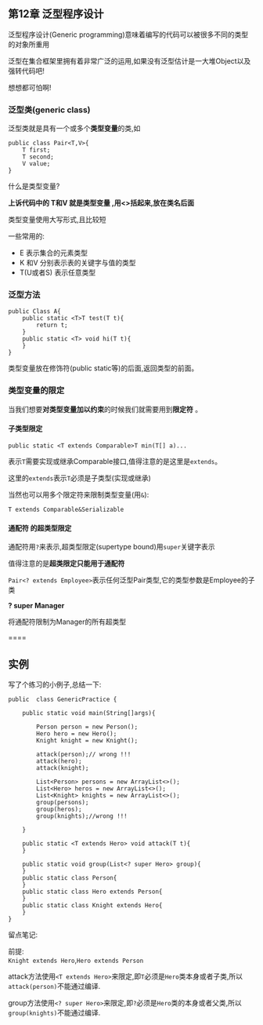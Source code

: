 
## 第12章 泛型程序设计

泛型程序设计(Generic programming)意味着编写的代码可以被很多不同的类型的对象所重用  

泛型在集合框架里拥有着非常广泛的运用,如果没有泛型估计是一大堆Object以及强转代码吧!  

想想都可怕啊!    

### 泛型类(generic class)

泛型类就是具有一个或多个**类型变量**的类,如

```
public class Pair<T,V>{
	T first;
	T second;
	V value;
}
```

什么是类型变量?  

**上诉代码中的 T和V 就是类型变量 ,用<>括起来,放在类名后面**  

类型变量使用大写形式,且比较短  

一些常用的:  

- E 表示集合的元素类型  
- K 和V 分别表示表的关键字与值的类型  
- T(U或者S) 表示任意类型

### 泛型方法  

```
public Class A{
	public static <T>T test(T t){
		return t;
	}
	public static <T> void hi(T t){
	}
}
```

类型变量放在修饰符(public static等)的后面,返回类型的前面。  


### 类型变量的限定

当我们想要**对类型变量加以约束**的时候我们就需要用到**限定符** 。  


#### 子类型限定

```
public static <T extends Comparable>T min(T[] a)...
```

表示`T`需要实现或继承Comparable接口,值得注意的是这里是`extends`。  

这里的`extends`表示`T`必须是子类型(实现或继承)    

当然也可以用多个限定符来限制类型变量(用`&`):    

`T extends Comparable&Serializable`  

#### 通配符 的超类型限定


通配符用`?`来表示,超类型限定(supertype bound)用`super`关键字表示  

值得注意的是**超类限定只能用于通配符**  

`Pair<? extends Employee>`表示任何泛型Pair类型,它的类型参数是Employee的子类  

**? super Manager**   

将通配符限制为Manager的所有超类型  

====

## 实例  
写了个练习的小例子,总结一下:  

```
public  class GenericPractice {

    public static void main(String[]args){

        Person person = new Person();
        Hero hero = new Hero();
        Knight knight = new Knight();

        attack(person);// wrong !!!
        attack(hero);
        attack(knight);

        List<Person> persons = new ArrayList<>();
        List<Hero> heros = new ArrayList<>();
        List<Knight> knights = new ArrayList<>();
        group(persons);
        group(heros);
        group(knights);//wrong !!!

    }

    public static <T extends Hero> void attack(T t){
    }

    public static void group(List<? super Hero> group){
    }
    public static class Person{
    }
    public static class Hero extends Person{
    }
    public static class Knight extends Hero{
    }
}
```

留点笔记:

前提:  
`Knight extends Hero`,`Hero extends Person`  

attack方法使用`<T extends Hero>`来限定,即`T`必须是`Hero`类本身或者子类,所以`attack(person)`不能通过编译.  

group方法使用`<? super Hero>`来限定,即`?`必须是`Hero`类的本身或者父类,所以`group(knights)`不能通过编译.  







